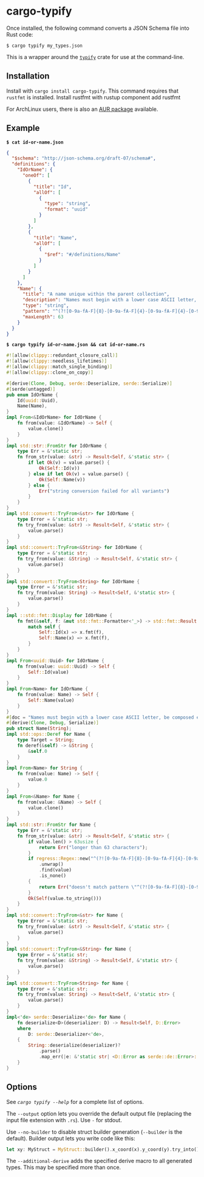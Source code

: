 # cargo-typify

Once installed, the following command converts a JSON Schema file into Rust
code:

```console
$ cargo typify my_types.json
```

This is a wrapper around the [`typify`](https://crates.io/crates/typify) crate
for use at the command-line.

## Installation

Install with `cargo install cargo-typify`. This command requires that `rustfmt`
is installed. Install rustfmt with rustup component add rustfmt

For ArchLinux users, there is also an
[AUR package](https://aur.archlinux.org/packages/cargo-typify) available.

## Example

**`$ cat id-or-name.json`**

```json
{
  "$schema": "http://json-schema.org/draft-07/schema#",
  "definitions": {
    "IdOrName": {
      "oneOf": [
        {
          "title": "Id",
          "allOf": [
            {
              "type": "string",
              "format": "uuid"
            }
          ]
        },
        {
          "title": "Name",
          "allOf": [
            {
              "$ref": "#/definitions/Name"
            }
          ]
        }
      ]
    },
    "Name": {
      "title": "A name unique within the parent collection",
      "description": "Names must begin with a lower case ASCII letter, be composed exclusively of lowercase ASCII, uppercase ASCII, numbers, and '-', and may not end with a '-'. Names cannot be a UUID though they may contain a UUID.",
      "type": "string",
      "pattern": "^(?![0-9a-fA-F]{8}-[0-9a-fA-F]{4}-[0-9a-fA-F]{4}-[0-9a-fA-F]{4}-[0-9a-fA-F]{12}$)^[a-z][a-z0-9-]*[a-zA-Z0-9]$",
      "maxLength": 63
    }
  }
}
```

**`$ cargo typify id-or-name.json && cat id-or-name.rs`**

```rust
#![allow(clippy::redundant_closure_call)]
#![allow(clippy::needless_lifetimes)]
#![allow(clippy::match_single_binding)]
#![allow(clippy::clone_on_copy)]

#[derive(Clone, Debug, serde::Deserialize, serde::Serialize)]
#[serde(untagged)]
pub enum IdOrName {
    Id(uuid::Uuid),
    Name(Name),
}
impl From<&IdOrName> for IdOrName {
    fn from(value: &IdOrName) -> Self {
        value.clone()
    }
}
impl std::str::FromStr for IdOrName {
    type Err = &'static str;
    fn from_str(value: &str) -> Result<Self, &'static str> {
        if let Ok(v) = value.parse() {
            Ok(Self::Id(v))
        } else if let Ok(v) = value.parse() {
            Ok(Self::Name(v))
        } else {
            Err("string conversion failed for all variants")
        }
    }
}
impl std::convert::TryFrom<&str> for IdOrName {
    type Error = &'static str;
    fn try_from(value: &str) -> Result<Self, &'static str> {
        value.parse()
    }
}
impl std::convert::TryFrom<&String> for IdOrName {
    type Error = &'static str;
    fn try_from(value: &String) -> Result<Self, &'static str> {
        value.parse()
    }
}
impl std::convert::TryFrom<String> for IdOrName {
    type Error = &'static str;
    fn try_from(value: String) -> Result<Self, &'static str> {
        value.parse()
    }
}
impl ::std::fmt::Display for IdOrName {
    fn fmt(&self, f: &mut std::fmt::Formatter<'_>) -> std::fmt::Result {
        match self {
            Self::Id(x) => x.fmt(f),
            Self::Name(x) => x.fmt(f),
        }
    }
}
impl From<uuid::Uuid> for IdOrName {
    fn from(value: uuid::Uuid) -> Self {
        Self::Id(value)
    }
}
impl From<Name> for IdOrName {
    fn from(value: Name) -> Self {
        Self::Name(value)
    }
}
#[doc = "Names must begin with a lower case ASCII letter, be composed exclusively of lowercase ASCII, uppercase ASCII, numbers, and '-', and may not end with a '-'. Names cannot be a UUID though they may contain a UUID."]
#[derive(Clone, Debug, Serialize)]
pub struct Name(String);
impl std::ops::Deref for Name {
    type Target = String;
    fn deref(&self) -> &String {
        &self.0
    }
}
impl From<Name> for String {
    fn from(value: Name) -> Self {
        value.0
    }
}
impl From<&Name> for Name {
    fn from(value: &Name) -> Self {
        value.clone()
    }
}
impl std::str::FromStr for Name {
    type Err = &'static str;
    fn from_str(value: &str) -> Result<Self, &'static str> {
        if value.len() > 63usize {
            return Err("longer than 63 characters");
        }
        if regress::Regex::new("^(?![0-9a-fA-F]{8}-[0-9a-fA-F]{4}-[0-9a-fA-F]{4}-[0-9a-fA-F]{4}-[0-9a-fA-F]{12}$)^[a-z][a-z0-9-]*[a-zA-Z0-9]$")
            .unwrap()
            .find(value)
            .is_none()
        {
            return Err("doesn't match pattern \"^(?![0-9a-fA-F]{8}-[0-9a-fA-F]{4}-[0-9a-fA-F]{4}-[0-9a-fA-F]{4}-[0-9a-fA-F]{12}$)^[a-z][a-z0-9-]*[a-zA-Z0-9]$\"");
        }
        Ok(Self(value.to_string()))
    }
}
impl std::convert::TryFrom<&str> for Name {
    type Error = &'static str;
    fn try_from(value: &str) -> Result<Self, &'static str> {
        value.parse()
    }
}
impl std::convert::TryFrom<&String> for Name {
    type Error = &'static str;
    fn try_from(value: &String) -> Result<Self, &'static str> {
        value.parse()
    }
}
impl std::convert::TryFrom<String> for Name {
    type Error = &'static str;
    fn try_from(value: String) -> Result<Self, &'static str> {
        value.parse()
    }
}
impl<'de> serde::Deserialize<'de> for Name {
    fn deserialize<D>(deserializer: D) -> Result<Self, D::Error>
    where
        D: serde::Deserializer<'de>,
    {
        String::deserialize(deserializer)?
            .parse()
            .map_err(|e: &'static str| <D::Error as serde::de::Error>::custom(e.to_string()))
    }
}
```

## Options

See *`cargo typify --help`* for a complete list of options.

The `--output` option lets you override the default output file (replacing the
input file extension with `.rs`). Use `-` for stdout.

Use `--no-builder` to disable struct builder generation (`--builder` is the
default). Builder output lets you write code like this:

```rust
let xy: MyStruct = MyStruct::builder().x_coord(x).y_coord(y).try_into();
```

The `--additional-derive` adds the specified derive macro to all generated
types. This may be specified more than once.